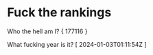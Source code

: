 # Fuck the rankings

Who the hell am I?
{ 177116 }

What fucking year is it?
[ 2024-01-03T01:11:54Z ]
